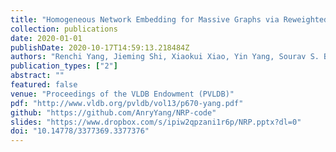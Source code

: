 ```yaml
---
title: "Homogeneous Network Embedding for Massive Graphs via Reweighted Personalized PageRank"
collection: publications
date: 2020-01-01
publishDate: 2020-10-17T14:59:13.218484Z
authors: "Renchi Yang, Jieming Shi, Xiaokui Xiao, Yin Yang, Sourav S. Bhowmick"
publication_types: ["2"]
abstract: ""
featured: false
venue: "Proceedings of the VLDB Endowment (PVLDB)"
pdf: "http://www.vldb.org/pvldb/vol13/p670-yang.pdf"
github: "https://github.com/AnryYang/NRP-code"
slides: "https://www.dropbox.com/s/ipiw2qpzani1r6p/NRP.pptx?dl=0"
doi: "10.14778/3377369.3377376"
---
```

